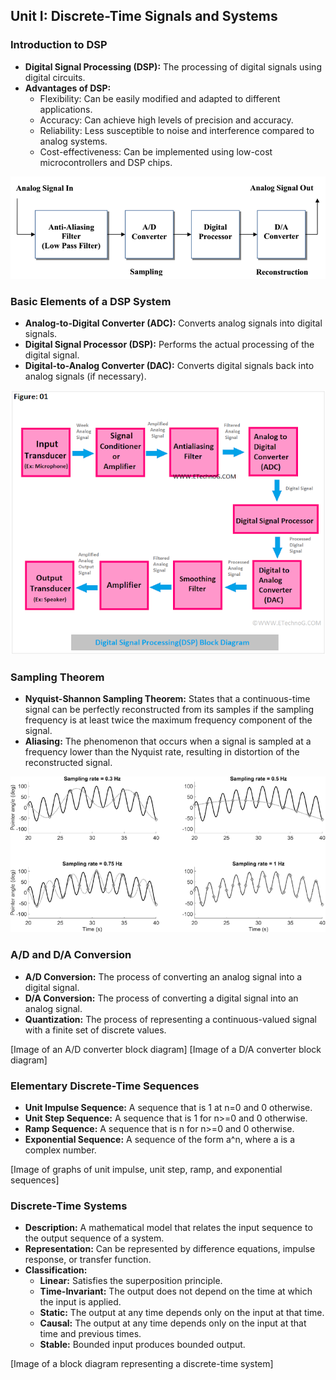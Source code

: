 ## Unit I: Discrete-Time Signals and Systems

### Introduction to DSP

* **Digital Signal Processing (DSP):** The processing of digital signals using digital circuits.
* **Advantages of DSP:**
    * Flexibility: Can be easily modified and adapted to different applications.
    * Accuracy: Can achieve high levels of precision and accuracy.
    * Reliability: Less susceptible to noise and interference compared to analog systems.
    * Cost-effectiveness: Can be implemented using low-cost microcontrollers and DSP chips.

![Block Diagram of a DSP System](box/Block-Diagram-of-a-DSP-System.png)

### Basic Elements of a DSP System

* **Analog-to-Digital Converter (ADC):** Converts analog signals into digital signals.
* **Digital Signal Processor (DSP):** Performs the actual processing of the digital signal.
* **Digital-to-Analog Converter (DAC):** Converts digital signals back into analog signals (if necessary).

![Block Diagram of a DSP System](box/DigitalSignalProcessing(DSP)BlockDiagram.png)

### Sampling Theorem

* **Nyquist-Shannon Sampling Theorem:** States that a continuous-time signal can be perfectly reconstructed from its samples if the sampling frequency is at least twice the maximum frequency component of the signal.
* **Aliasing:** The phenomenon that occurs when a signal is sampled at a frequency lower than the Nyquist rate, resulting in distortion of the reconstructed signal.

![Block Diagram of a DSP System](box/Illustration-of-the-Nyquist-Shannon-sampling-theorem-If-sampling-at-a-frequency-that-is.png)

### A/D and D/A Conversion

* **A/D Conversion:** The process of converting an analog signal into a digital signal.
* **D/A Conversion:** The process of converting a digital signal into an analog signal.
* **Quantization:** The process of representing a continuous-valued signal with a finite set of discrete values.

[Image of an A/D converter block diagram]
[Image of a D/A converter block diagram]

### Elementary Discrete-Time Sequences

* **Unit Impulse Sequence:** A sequence that is 1 at n=0 and 0 otherwise.
* **Unit Step Sequence:** A sequence that is 1 for n>=0 and 0 otherwise.
* **Ramp Sequence:** A sequence that is n for n>=0 and 0 otherwise.
* **Exponential Sequence:** A sequence of the form a^n, where a is a complex number.

[Image of graphs of unit impulse, unit step, ramp, and exponential sequences]

### Discrete-Time Systems

* **Description:** A mathematical model that relates the input sequence to the output sequence of a system.
* **Representation:** Can be represented by difference equations, impulse response, or transfer function.
* **Classification:**
    * **Linear:** Satisfies the superposition principle.
    * **Time-Invariant:** The output does not depend on the time at which the input is applied.
    * **Static:** The output at any time depends only on the input at that time.
    * **Causal:** The output at any time depends only on the input at that time and previous times.
    * **Stable:** Bounded input produces bounded output.

[Image of a block diagram representing a discrete-time system]


